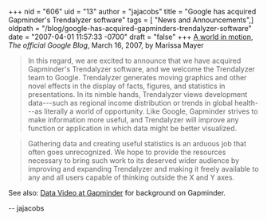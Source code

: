 +++
nid = "606"
uid = "13"
author = "jajacobs"
title = "Google has acquired Gapminder's Trendalyzer software"
tags = [ "News and Announcements",]
oldpath = "/blog/google-has-acquired-gapminders-trendalyzer-software"
date = "2007-04-01 11:57:33 -0700"
draft = "false"
+++
[A world in
motion](http://googleblog.blogspot.com/2007/03/world-in-motion.html),
*The official Google Blog*, March 16, 2007, by Marissa Mayer

> In this regard, we are excited to announce that we have acquired
> Gapminder\'s Trendalyzer software, and we welcome the Trendalyzer team
> to Google. Trendalyzer generates moving graphics and other novel
> effects in the display of facts, figures, and statistics in
> presentations. In its nimble hands, Trendalyzer views development
> data---such as regional income distribution or trends in global
> health---as literally a world of opportunity. Like Google, Gapminder
> strives to make information more useful, and Trendalyzer will improve
> any function or application in which data might be better visualized.

> Gathering data and creating useful statistics is an arduous job that
> often goes unrecognized. We hope to provide the resources necessary to
> bring such work to its deserved wider audience by improving and
> expanding Trendalyzer and making it freely available to any and all
> users capable of thinking outside the X and Y axes.

See also: [Data Video at Gapminder](http://iassistblog.org/?p=52) for
background on Gapminder.

\-- jajacobs

